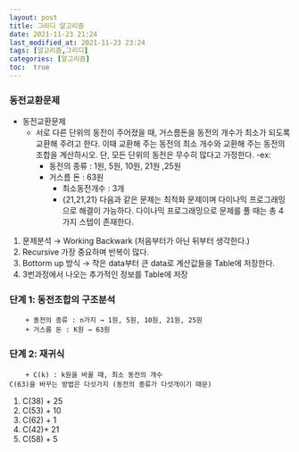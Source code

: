 ```yaml
---
layout: post
title: 그리디 알고리즘
date: 2021-11-23 21:24 
last_modified_at: 2021-11-23 23:24
tags: [알고리즘,그리디]
categories: [알고리즘]
toc:  true
---
```


### 동전교환문제
+ 동전교환문제 
    - 서로 다른 단위의 동전이 주어졌을 때, 거스름돈을 동전의 개수가 최소가 되도록 교환해 주려고 한다. 이때 교환해 주는 동전의 최소 개수와 교환해 주는 동전의 조합을 계산하시오. 단, 모든 단위의 동전은 무수히 많다고 가정한다.
    -ex: 
        + 동전의 종류 : 1원, 5원, 10원, 21원 ,25원
        + 거스름 돈 : 63원
            - 최소동전개수 : 3개
            - {21,21,21}
다음과 같은 문제는 최적화 문제이며 다이나믹 프로그래밍으로 해결이 가능하다.
다이나믹 프로그래밍으로 문제를 풀 때는 총 4가지 스텝이 존재한다.
1. 문제분석 → Working Backwark (처음부터가 아닌 뒤부터 생각한다.)  
2. Recursive 가장 중요하며 반복이 많다.   
3. Bottorm up 방식 → 쟉은 data부터 큰 data로 계산값들을 Table에 저장한다.  
4. 3번과정에서 나오는 추가적인 정보를 Table에 저장  

### 단계 1: 동전조합의 구조분석
        + 동전의 종류 : n가지 → 1원, 5원, 10원, 21원, 25원
        + 거스름 돈 : K원 → 63원

### 단계 2: 재귀식
        + C(k) : k원을 바꿀 때, 최소 동전의 개수
    C(63)을 바꾸는 방법은 다섯가지 (동전의 종류가 다섯개이기 때문)
1. C(38) + 25  
2. C(53) + 10  
3. C(62) + 1  
4. C(42)+ 21  
5. C(58) + 5   
